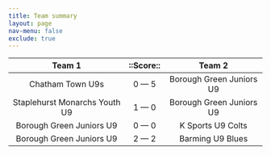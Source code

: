 ```yaml
---
title: Team summary
layout: page
nav-menu: false
exclude: true
---
```




|            Team 1             |  ::Score::  |          Team 2          |
|:-----------------------------:|:-----------:|:------------------------:|
|       Chatham Town U9s        | 0 &mdash; 5 | Borough Green Juniors U9 |
| Staplehurst Monarchs Youth U9 | 1 &mdash; 0 | Borough Green Juniors U9 |
|   Borough Green Juniors U9    | 0 &mdash; 0 |    K Sports U9 Colts     |
|   Borough Green Juniors U9    | 2 &mdash; 2 |     Barming U9 Blues     |

 <br /><br /><br />